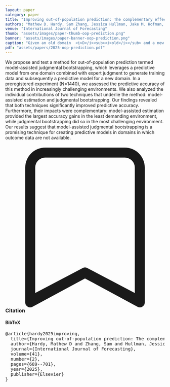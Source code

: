 ```yaml
---
layout: paper
category: paper
title: "Improving out-of-population prediction: The complementary effects of model assistance and judgmental bootstrapping"
authors: "Mathew D. Hardy, Sam Zhang, Jessica Hullman, Jake M. Hofman, and Daniel G. Goldstein"
venue: "International Journal of Forecasting"
thumb: "assets/images/paper-thumb-oop-prediction.png"
banner: "assets/images/paper-banner-oop-prediction.png"
caption: "Given an old domain  <i>D</i><sub><i>old</i></sub> and a new domain <i>D</i><sub><i>new</i></sub>, model-assisted judgmental bootstrapping is a five-step process. (a) Based on the target case in the new domain, an expert identifies a set of predictor values to input into the old-domain model in order to obtain a prediction that the expert can consult later. (b) The old-domain model creates a prediction for the input designated. (c) The expert reviews the output in light of the inputs and records their best estimate for the target case in the new domain. (d) When a sufficient number of pairs of expert estimates and new cases are in hand, they are used to train a judgmental bootstrapping model to predict the expert's estimates. (e) The bootstrapping model is ready to forecast new cases in the new domain."
pdf: "assets/papers/2025-oop-prediction.pdf"
---
```


<!-- abstract -->

We propose and test a method for out-of-population prediction termed model-assisted judgmental bootstrapping, which leverages a predictive model from one domain combined with expert judgment to generate training data and subsequently a predictive model for a new domain. In a preregistered experiment (N=1440), we assessed the predictive accuracy of this method in increasingly challenging environments. We also analyzed the individual contributions of two techniques that underlie the method: model-assisted estimation and judgmental bootstrapping. Our findings revealed that both techniques significantly improved predictive accuracy. Furthermore, their impacts were complementary: model-assisted estimation provided the largest accuracy gains in the least demanding environment, while judgmental bootstrapping did so in the most challenging environment. Our results suggest that model-assisted judgmental bootstrapping is a promising technique for creating predictive models in domains in which outcome data are not available.

<h3><svg xmlns="http://www.w3.org/2000/svg" fill="currentColor" class="bi bi-bookmark" viewBox="0 0 16 16">
  <path d="M2 2a2 2 0 0 1 2-2h8a2 2 0 0 1 2 2v13.5a.5.5 0 0 1-.777.416L8 13.101l-5.223 2.815A.5.5 0 0 1 2 15.5V2zm2-1a1 1 0 0 0-1 1v12.566l4.723-2.482a.5.5 0 0 1 .554 0L13 14.566V2a1 1 0 0 0-1-1H4z"/>
</svg> Citation</h3>
<div class="bibtex">
<!-- bibtex -->
<h4>BibTeX</h4>
<pre>
@article{hardy2025improving,
  title={Improving out-of-population prediction: The complementary effects of model assistance and judgmental bootstrapping},
  author={Hardy, Mathew D and Zhang, Sam and Hullman, Jessica and Hofman, Jake M and Goldstein, Daniel G},
  journal={International Journal of Forecasting},
  volume={41},
  number={2},
  pages={689--701},
  year={2025},
  publisher={Elsevier}
}
</pre>
</div>
